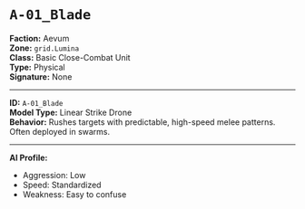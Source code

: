# `A-01_Blade`

**Faction:** Aevum <br>
**Zone:** `grid.Lumina` <br>
**Class:** Basic Close-Combat Unit <br>
**Type:** Physical <br>
**Signature:** None

---

**ID:** `A-01_Blade` <br>
**Model Type:** Linear Strike Drone <br>
**Behavior:** Rushes targets with predictable, high-speed melee patterns. Often deployed in swarms.

---

**AI Profile:**

* Aggression: Low
* Speed: Standardized
* Weakness: Easy to confuse

